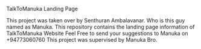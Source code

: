 TalkToManuka Landing Page

This project was taken over by Senthuran Ambalavanar.
Who is this guy named as Manuka.
This repository contains the landing page information of TalkToManuka Website
Feel Free to send your suggestions to Manuka on +94773060760
This project was supervised by Manuka Bro.
